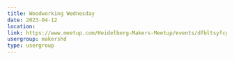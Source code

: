 ```yaml
---
title: Woodworking Wednesday
date: 2023-04-12
location: 
link: https://www.meetup.com/Heidelberg-Makers-Meetup/events/dfbltsyfcgbqb/
usergroup: makershd
type: usergroup
---
```

